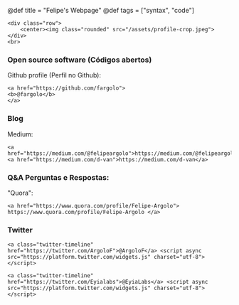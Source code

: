 @def title = "Felipe's Webpage"
@def tags = ["syntax", "code"]



~~~
<div class="row">
    <center><img class="rounded" src="/assets/profile-crop.jpeg">
</div>
<br>
~~~
### Open source software (Códigos abertos)

Github profile (Perfil no Github):  
~~~
<a href="https://github.com/fargolo">
<b>@fargolo</b>
</a>
~~~ 

### Blog 
Medium:    
~~~
<a href="https://medium.com/@felipeargolo">https://medium.com/@felipeargolo</a>
<a href="https://medium.com/d-van">https://medium.com/d-van</a>
~~~

### Q&A Perguntas e Respostas:  
"Quora":  
~~~
<a href="https://www.quora.com/profile/Felipe-Argolo"> https://www.quora.com/profile/Felipe-Argolo </a>
~~~

### Twitter  
~~~  
<a class="twitter-timeline" href="https://twitter.com/ArgoloF">@ArgoloF</a> <script async src="https://platform.twitter.com/widgets.js" charset="utf-8"></script>   

<a class="twitter-timeline" href="https://twitter.com/Eyialabs">@EyiaLabs</a> <script async src="https://platform.twitter.com/widgets.js" charset="utf-8"></script>   
~~~  
